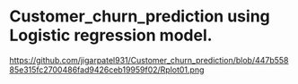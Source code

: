 # Customer_churn_prediction using Logistic regression model.
https://github.com/jigarpatel931/Customer_churn_prediction/blob/447b55885e315fc2700486fad9426ceb19959f02/Rplot01.png
